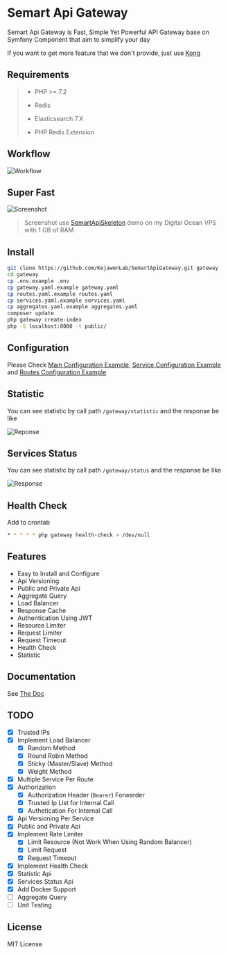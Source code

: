 # Semart Api Gateway

Semart Api Gateway is Fast, Simple Yet Powerful API Gateway base on Symfony Component that aim to simplify your day

If you want to get more feature that we don't provide, just use [Kong](https://github.com/kong/kong)

## Requirements

>
> * PHP >= 7.2
>
> * Redis
>
> * Elasticsearch 7.X
>
> * PHP Redis Extension
>

## Workflow

![Workflow](flow.png)

## Super Fast

![Screenshot](response.png)

>
> Screenshot use [SemartApiSkeleton](https://github.com/KejawenLab/SemartApiSkeleton) demo on my Digital Ocean VPS with 1 GB of RAM
>

## Install

```bash
git clone https://github.com/KejawenLab/SemartApiGateway.git gateway
cd gateway
cp .env.example .env
cp gateway.yaml.example gateway.yaml
cp routes.yaml.example routes.yaml
cp services.yaml.example services.yaml
cp aggregates.yaml.example aggregates.yaml
composer update
php gateway create-index
php -S localhost:8000 -t public/
```

## Configuration

Please Check [Main Configuration Example](gateway.yaml.example), [Service Configuration Example](services.yaml.example) and [Routes Configuration Example](routes.yaml.example)

## Statistic

You can see statistic by call path `/gateway/statistic` and the response be like

![Reponse](statistic.png)

## Services Status

You can see statistic by call path `/gateway/status` and the response be like

![Response](status.png)

## Health Check

Add to crontab

```bash
* * * * * php gateway health-check > /dev/null
```

## Features

* Easy to Install and Configure
* Api Versioning
* Public and Private Api
* Aggregate Query
* Load Balancer
* Response Cache
* Authentication Using JWT
* Resource Limiter
* Request Limiter
* Request Timeout
* Health Check
* Statistic

## Documentation

See [The Doc](doc.md)

## TODO

- [X] Trusted IPs
- [X] Implement Load Balancer
    - [X] Random Method 
    - [X] Round Robin Method
    - [X] Sticky (Master/Slave) Method
    - [X] Weight Method
- [X] Multiple Service Per Route
- [X] Authorization
    - [X] Authorization Header (`Bearer`) Forwarder
    - [X] Trusted Ip List for Internal Call
    - [X] Authetication For Internal Call
- [X] Api Versioning Per Service
- [X] Public and Private Api
- [X] Implement Rate Limiter
    - [X] Limit Resource (Not Work When Using Random Balancer)
    - [X] Limit Request
    - [X] Request Timeout
- [X] Implement Health Check
- [X] Statistic Api
- [X] Services Status Api
- [X] Add Docker Support
- [ ] Aggregate Query
- [ ] Unit Testing

## License

MIT License
